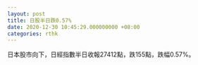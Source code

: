 ```yaml
---
layout: post
title: 日股半日跌0.57%
date: 2020-12-30 10:45:29.000000000 +08:00
categories: rthk
---
```


日本股市向下，日經指數半日收報27412點，跌155點，跌幅0.57%。

